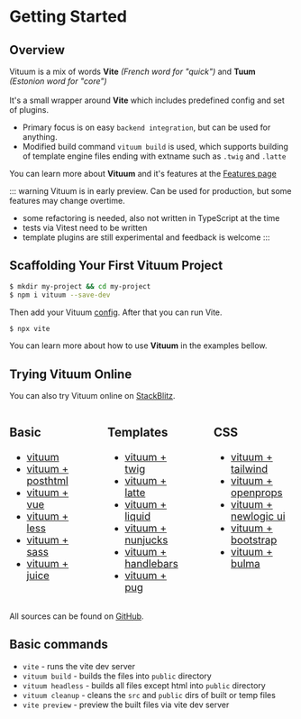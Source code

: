 # Getting Started

## Overview

Vituum is a mix of words **Vite** _(French word for "quick")_ and **Tuum** _<br>(Estonion word for "core")_<br><br>
It's a small wrapper around **Vite** which includes predefined config and set of plugins.

* Primary focus is on easy `backend integration`, but can be used for anything.
* Modified build command `vituum build` is used, which supports building of template engine files ending with extname such as `.twig` and `.latte`

You can learn more about **Vituum** and it's features at the [Features page](/guide/features)

::: warning
Vituum is in early preview. Can be used for production, but some features may change overtime.
* some refactoring is needed, also not written in TypeScript at the time
* tests via Vitest need to be written
* template plugins are still experimental and feedback is welcome
:::

## Scaffolding Your First Vituum Project
```bash
$ mkdir my-project && cd my-project
$ npm i vituum --save-dev
```

Then add your Vituum [config](/config/). After that you can run Vite.

```bash
$ npx vite
```

You can learn more about how to use **Vituum** in the examples bellow.

## Trying Vituum Online

You can also try Vituum online on [StackBlitz](https://stackblitz.com/). 

<style>
    @media all and (max-width: 720px) {
        #vituum-examples {
            display: block !important;
        }
    }
</style>

<div id="vituum-examples" style="display: flex; gap: 3rem; font-size: 1.125rem;">
<div>

### Basic
* [vituum](https://stackblitz.com/github/vituum/vituum/tree/main/examples/vanilla)
* [vituum + posthtml](https://stackblitz.com/github/vituum/vituum/tree/main/examples/posthtml)
* [vituum + vue](https://stackblitz.com/github/vituum/vituum/tree/main/examples/vue)
* [vituum + less](https://stackblitz.com/github/vituum/vituum/tree/main/examples/less)
* [vituum + sass](https://stackblitz.com/github/vituum/vituum/tree/main/examples/sass)
* [vituum + juice](https://stackblitz.com/github/vituum/vituum/tree/main/examples/juice)

</div>

<div>

### Templates
* [vituum + twig](https://stackblitz.com/github/vituum/vituum/tree/main/examples/twig)
* [vituum + latte](https://stackblitz.com/github/vituum/vituum/tree/main/examples/latte)
* [vituum + liquid](https://stackblitz.com/github/vituum/vituum/tree/main/examples/liquid)
* [vituum + nunjucks](https://stackblitz.com/github/vituum/vituum/tree/main/examples/nunjucks)
* [vituum + handlebars](https://stackblitz.com/github/vituum/vituum/tree/main/examples/handlebars)
* [vituum + pug](https://stackblitz.com/github/vituum/vituum/tree/main/examples/bug)

</div>

<div>

### CSS
* [vituum + tailwind](https://stackblitz.com/github/vituum/vituum/tree/main/examples/tailwindcss)
* [vituum + openprops](https://stackblitz.com/github/vituum/vituum/tree/main/examples/openprops)
* [vituum + newlogic ui](https://stackblitz.com/github/vituum/vituum/tree/main/examples/newlogic-ui)
* [vituum + bootstrap](https://stackblitz.com/github/vituum/vituum/tree/main/examples/bootstrap)
* [vituum + bulma](https://stackblitz.com/github/vituum/vituum/tree/main/examples/bulma)

</div>
</div>

All sources can be found on [GitHub](https://github.com/vituum/vituum/tree/main/examples).

## Basic commands

* `vite` - runs the vite dev server
* `vituum build` - builds the files into `public` directory
* `vituum headless` - builds all files except html into `public` directory
* `vituum cleanup` - cleans the `src` and `public` dirs of built or temp files
* `vite preview` - preview the built files via vite dev server
